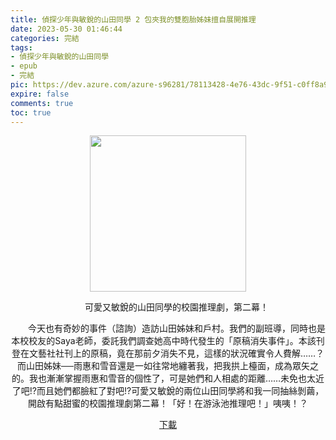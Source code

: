 ```yaml
---
title: 偵探少年與敏銳的山田同學 2 包夾我的雙胞胎姊妹擅自展開推理
date: 2023-05-30 01:46:44
categories: 完結
tags:
- 偵探少年與敏銳的山田同學
- epub
- 完結
pic: https://dev.azure.com/azure-s96281/78113428-4e76-43dc-9f51-c0ff8a913055/_apis/git/repositories/a379171b-de46-4c10-9b0d-00da23959885/items?path=/Epub Cover/偵探少年與敏銳的山田同學02.jpg&$format=octetStream&api-version=5.0
expire: false
comments: true
toc: true
---
```


<div style="text-align:center" class="kratos-post-content">

<img width="250px" src="https://dev.azure.com/azure-s96281/78113428-4e76-43dc-9f51-c0ff8a913055/_apis/git/repositories/a379171b-de46-4c10-9b0d-00da23959885/items?path=/Epub Cover/偵探少年與敏銳的山田同學02.jpg&$format=octetStream&api-version=5.0">

<p>
　　可愛又敏銳的山田同學的校園推理劇，第二幕！

　　今天也有奇妙的事件（諮詢）造訪山田姊妹和戶村。我們的副班導，同時也是本校校友的Saya老師，委託我們調查她高中時代發生的「原稿消失事件」。本該刊登在文藝社社刊上的原稿，竟在那前夕消失不見，這樣的狀況確實令人費解……？而山田姊妹──雨惠和雪音還是一如往常地纏著我，把我拱上檯面，成為眾矢之的。我也漸漸掌握雨惠和雪音的個性了，可是她們和人相處的距離……未免也太近了吧!?而且她們都臉紅了對吧!?可愛又敏銳的兩位山田同學將和我一同抽絲剝繭，開啟有點甜蜜的校園推理劇第二幕！「好！在游泳池推理吧！」咦咦！？
</p>

<p>
<a href="https://epubdatabase.azurewebsites.net/EBOOKS/EPUB/完結/偵探少年與敏銳的山田同學/%E5%81%B5%E6%8E%A2%E5%B0%91%E5%B9%B4%E8%88%87%E6%95%8F%E9%8A%B3%E7%9A%84%E5%B1%B1%E7%94%B0%E5%90%8C%E5%AD%B8%2002.epub?download=1">下載</a>
</p>

</div>